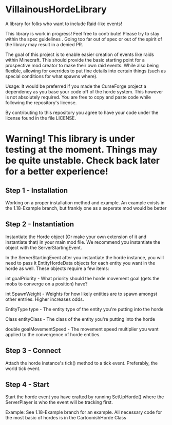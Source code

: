 # VillainousHordeLibrary
 A library for folks who want to include Raid-like events!

 This library is work in progress! Feel free to contribute! Please try to stay within the spec guidelines <Link here>.
 Going too far out of spec or out of the spirit of the library may result in a denied PR.

 The goal of this project is to enable easier creation of events like raids within Minecraft.
 This should provide the basic starting point for a prospective mod creator to make their own raid events.
 While also being flexible, allowing for overrides to put fine details into certain things (such as special conditions for what spawns where).

Usage: 
It would be preferred if you made the CurseForge project a dependency as you base your code off of the horde system.
This however is not absolutely required. You are free to copy and paste code while following the repository's license.

By contributing to this repository you agree to have your code under the license found in the file LICENSE.

# Warning! This library is under testing at the moment. Things may be quite unstable. Check back later for a better experience!

## Step 1 - Installation
Working on a proper installation method and example. An example exists in the 1.18-Example branch, but frankly one as a seperate mod would be better

## Step 2 - Instantiation
Instantiate the Horde object (Or make your own extension of it and instantiate that) in your
main mod file. We recommend you instantiate the object with the ServerStartingEvent.

In the ServerStartingEvent after you instantiate the horde instance, you will need to pass it EntityHordeData objects for each entity you want in the horde as well.
These objects require a few items:

int goalPriority - What priority should the horde movement goal (gets the mobs to converge on a position) have?

int SpawnWeight - Weights for how likely entities are to spawn amongst other entries. Higher increases odds.

EntityType type - The entity type of the entity you're putting into the horde

Class<T> entityClass - The class of the entity you're putting into the horde

double goalMovementSpeed - The movement speed multiplier you want applied to the convergence of horde entities.

## Step 3 - Connect
Attach the horde instance's tick() method to a tick event. Preferably, the world tick event.

## Step 4 - Start
Start the horde event you have crafted by running SetUpHorde(<ServerPlayer>) where the ServerPlayer is who the event will be tracking first.

Example:
See 1.18-Example branch for an example. All necessary code for the most basic of hordes is in the CartoonishHorde Class

